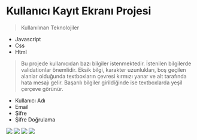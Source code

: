 # Kullanıcı Kayıt Ekranı Projesi
 > Kullanılınan Teknolojiler
 * Javascript
 * Css
 * Html

 > Bu projede kullanıcıdan bazı bilgiler istenmektedir. İstenilen bilgilerde validationlar önemlidir. Eksik bilgi, karakter uzunlukları, boş geçilen alanlar olduğunda textboxların çevresi kırmızı yanar ve alt tarafında hata mesajı gelir. Başarılı bilgiler girildiğinde ise textboxlarda yeşil çerçeve görünür.
 * Kullanıcı Adı
 * Email
 * Şifre
 * Şifre Doğrulama
 
    


 <img src="https://user-images.githubusercontent.com/88573428/173316066-edf44d19-643d-4aab-91ff-5da21420f45c.PNG">
 <img src="https://user-images.githubusercontent.com/88573428/173316255-114a8c13-a8e9-47a4-97d4-b84bab90a2af.PNG">
 <img src="https://user-images.githubusercontent.com/88573428/173316313-240b858c-a4b8-43b1-a872-55c9e42410ff.PNG">
 <img src="https://user-images.githubusercontent.com/88573428/173316362-83d97d2c-77d3-44ca-b493-961d24511715.PNG">
